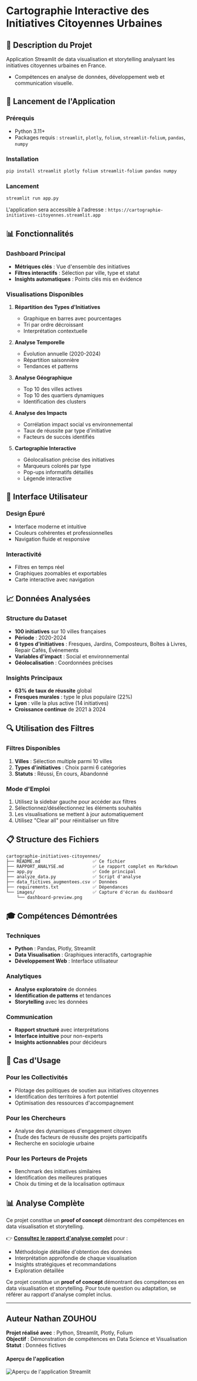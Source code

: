 # Cartographie Interactive des Initiatives Citoyennes Urbaines

## 🎯 Description du Projet

Application Streamlit de data visualisation et storytelling analysant les initiatives citoyennes urbaines en France. 

* Compétences en analyse de données, développement web et communication visuelle.

## 🚀 Lancement de l'Application

### Prérequis
- Python 3.11+
- Packages requis : `streamlit`, `plotly`, `folium`, `streamlit-folium`, `pandas`, `numpy`

### Installation
```bash
pip install streamlit plotly folium streamlit-folium pandas numpy
```

### Lancement
```bash
streamlit run app.py
```

L'application sera accessible à l'adresse : `https://cartographie-initiatives-citoyennes.streamlit.app`

## 📊 Fonctionnalités

### Dashboard Principal
- **Métriques clés** : Vue d'ensemble des initiatives
- **Filtres interactifs** : Sélection par ville, type et statut
- **Insights automatiques** : Points clés mis en évidence

### Visualisations Disponibles

1. **Répartition des Types d'Initiatives**
   - Graphique en barres avec pourcentages
   - Tri par ordre décroissant
   - Interprétation contextuelle

2. **Analyse Temporelle**
   - Évolution annuelle (2020-2024)
   - Répartition saisonnière
   - Tendances et patterns

3. **Analyse Géographique**
   - Top 10 des villes actives
   - Top 10 des quartiers dynamiques
   - Identification des clusters

4. **Analyse des Impacts**
   - Corrélation impact social vs environnemental
   - Taux de réussite par type d'initiative
   - Facteurs de succès identifiés

5. **Cartographie Interactive**
   - Géolocalisation précise des initiatives
   - Marqueurs colorés par type
   - Pop-ups informatifs détaillés
   - Légende interactive

## 🎨 Interface Utilisateur

### Design Épuré
- Interface moderne et intuitive
- Couleurs cohérentes et professionnelles
- Navigation fluide et responsive

### Interactivité
- Filtres en temps réel
- Graphiques zoomables et exportables
- Carte interactive avec navigation

## 📈 Données Analysées

### Structure du Dataset
- **100 initiatives** sur 10 villes françaises
- **Période** : 2020-2024
- **6 types d'initiatives** : Fresques, Jardins, Composteurs, Boîtes à Livres, Repair Cafés, Événements
- **Variables d'impact** : Social et environnemental
- **Géolocalisation** : Coordonnées précises

### Insights Principaux
- **63% de taux de réussite** global
- **Fresques murales** : type le plus populaire (22%)
- **Lyon** : ville la plus active (14 initiatives)
- **Croissance continue** de 2021 à 2024

## 🔍 Utilisation des Filtres

### Filtres Disponibles
1. **Villes** : Sélection multiple parmi 10 villes
2. **Types d'initiatives** : Choix parmi 6 catégories
3. **Statuts** : Réussi, En cours, Abandonné

### Mode d'Emploi
1. Utilisez la sidebar gauche pour accéder aux filtres
2. Sélectionnez/désélectionnez les éléments souhaités
3. Les visualisations se mettent à jour automatiquement
4. Utilisez "Clear all" pour réinitialiser un filtre

## 📋 Structure des Fichiers

```
cartographie-initiatives-citoyennes/
├── README.md                    ✅ Ce fichier
├── RAPPORT_ANALYSE.md           ✅ Le rapport complet en Markdown
├── app.py                       ✅ Code principal
├── analyze_data.py              ✅ Script d'analyse
├── data_fictives_augmentees.csv ✅ Données
├── requirements.txt             ✅ Dépendances
└── images/                      ✅ Capture d'écran du dashboard
    └── dashboard-preview.png    
```

## 🎓 Compétences Démontrées

### Techniques
- **Python** : Pandas, Plotly, Streamlit
- **Data Visualisation** : Graphiques interactifs, cartographie
- **Développement Web** : Interface utilisateur

### Analytiques
- **Analyse exploratoire** de données
- **Identification de patterns** et tendances
- **Storytelling** avec les données

### Communication
- **Rapport structuré** avec interprétations
- **Interface intuitive** pour non-experts
- **Insights actionnables** pour décideurs

## 🎯 Cas d'Usage

### Pour les Collectivités
- Pilotage des politiques de soutien aux initiatives citoyennes
- Identification des territoires à fort potentiel
- Optimisation des ressources d'accompagnement

### Pour les Chercheurs
- Analyse des dynamiques d'engagement citoyen
- Étude des facteurs de réussite des projets participatifs
- Recherche en sociologie urbaine

### Pour les Porteurs de Projets
- Benchmark des initiatives similaires
- Identification des meilleures pratiques
- Choix du timing et de la localisation optimaux

## 📊 Analyse Complète

Ce projet constitue un **proof of concept** démontrant des compétences en data visualisation et storytelling. 

👉 **[Consultez le rapport d'analyse complet](RAPPORT_ANALYSE.md)** pour :
- Méthodologie détaillée d'obtention des données
- Interprétation approfondie de chaque visualisation
- Insights stratégiques et recommandations
- Exploration détaillée

Ce projet constitue un **proof of concept** démontrant des compétences en data visualisation et storytelling. Pour toute question ou adaptation, se référer au rapport d'analyse complet inclus.

---

## Auteur  Nathan ZOUHOU

**Projet réalisé avec** : Python, Streamlit, Plotly, Folium  
**Objectif** : Démonstration de compétences en Data Science et Visualisation  
**Statut** : Données fictives


#### Aperçu de l'application

![Aperçu de l'application Streamlit](dashboard_overview.webp)

